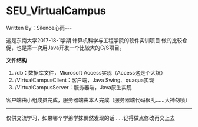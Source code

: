 ﻿# SEU_VirtualCampus

 Written By：Silence心雨---

这是东南大学2017-18-1学期 计算机科学与工程学院的软件实训项目
做的比较仓促，也是第一次用Java开发一个比较大的C/S项目。

**文件结构**
1. /db：数据库文件，Microsoft Access实现（Access这是个大坑）
2. /VirtualCampusClient：客户端，Java Swing、quaqua实现
3. /VirtualCampusServer：服务器端，Java原生实现

客户端由小组成员完成，服务器端由本人完成（服务器端代码很乱……大神勿喷）


----------

仅供交流学习，如果哪个学弟学妹偶然发现的话……记得做点修改再交上去